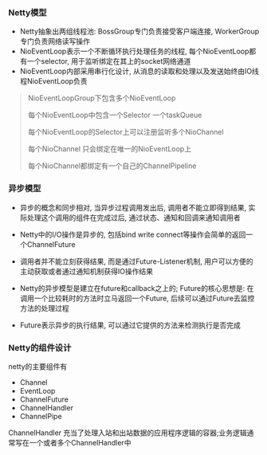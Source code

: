 ### Netty模型

- Netty抽象出两组线程池: BossGroup专门负责接受客户端连接, WorkerGroup专门负责网络读写操作
- NioEventLoop表示一个不断循环执行处理任务的线程, 每个NioEventLoop都有一个selector, 用于监听绑定在其上的socket网络通道
- NioEventLoop内部采用串行化设计, 从消息的读取和处理以及发送始终由IO线程NioEventLoop负责

>NioEventLoopGroup下包含多个NioEventLoop
>
>每个NioEventLoop中包含一个Selector 一个taskQueue
>
>每个NioEventLoop的Selector上可以注册监听多个NioChannel
>
>每个NioChannel 只会绑定在唯一的NioEventLoop上
>
>每个NioChannel都绑定有一个自己的ChannelPipeline

### 异步模型

- 异步的概念和同步相对, 当异步过程调用发出后, 调用者不能立即得到结果, 实际处理这个调用的组件在完成过后, 通过状态、通知和回调来通知调用者

- Netty中的I/O操作是异步的, 包括bind write connect等操作会简单的返回一个ChannelFuture
- 调用者并不能立刻获得结果, 而是通过Future-Listener机制, 用户可以方便的主动获取或者通过通知机制获得IO操作结果
- Netty的异步模型是建立在future和callback之上的; Future的核心思想是: 在调用一个比较耗时的方法时立马返回一个Future, 后续可以通过Future去监控方法的处理过程
- Future表示异步的执行结果, 可以通过它提供的方法来检测执行是否完成

### Netty的组件设计

netty的主要组件有 

- Channel 
- EventLoop 
- ChannelFuture
-  ChannelHandler 
- ChannelPipe

ChannelHandler 充当了处理入站和出站数据的应用程序逻辑的容器;业务逻辑通常写在一个或者多个ChannelHandler中
